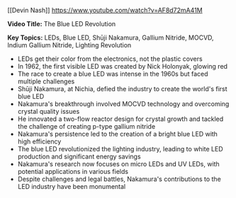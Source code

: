 [[Devin Nash]]
https://www.youtube.com/watch?v=AF8d72mA41M

**Video Title:** The Blue LED Revolution

**Key Topics:** LEDs, Blue LED, Shūji Nakamura, Gallium Nitride, MOCVD, Indium Gallium Nitride, Lighting Revolution
- LEDs get their color from the electronics, not the plastic covers
- In 1962, the first visible LED was created by Nick Holonyak, glowing red
- The race to create a blue LED was intense in the 1960s but faced multiple challenges
- Shūji Nakamura, at Nichia, defied the industry to create the world's first blue LED
- Nakamura's breakthrough involved MOCVD technology and overcoming crystal quality issues
- He innovated a two-flow reactor design for crystal growth and tackled the challenge of creating p-type gallium nitride
- Nakamura's persistence led to the creation of a bright blue LED with high efficiency
- The blue LED revolutionized the lighting industry, leading to white LED production and significant energy savings
- Nakamura's research now focuses on micro LEDs and UV LEDs, with potential applications in various fields
- Despite challenges and legal battles, Nakamura's contributions to the LED industry have been monumental
